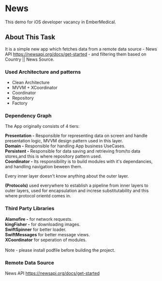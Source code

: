 # News

This demo for iOS developer vacancy in EmberMedical.

## About This Task

It is a simple new app which fetches data from a remote data source - News API https://newsapi.org/docs/get-started - and filtering them based on Country || News Source.

### Used Architecture and patterns

- Clean Architecture <br/>
- MVVM + XCoordinator <br/>
- Coordinator <br/>
- Repository <br/>
- Factory

### Dependency Graph

The App originally consists of 4 tiers: <br />

**Presentation -** Responsible for representing data on screen and handle presentation logic, MVVM design pattern used in this layer. <br />
**Domain -** Responsible for handling App business UseCases. <br />
**Persistent -** Responsible for data saving and retrieving from/to data stores,and this is where repository pattern used. <br />
**Coordinator -** Its responsibility is to build modules with it's dependancies, and handling navigation beween them. <br/>

Every inner layer doesn't know anything about the outer layer. <br />

**(Protocols)** used everywhere to establish a pipeline from inner layers to outer layers, used for encapsulation and increse substitutability and this where protocol orientd comes in.

### Third Party Libraries

**Alamofire -** for network requests. <br />
**kingFisher -** for downloading images. <br />
**SwiftSpinner** for better loader. <br />
**SwiftMessages** for better message views. <br />
**XCoordinator** for seperation of modules. <br />
<br/>
Note - please install podfile before building the project.

### Remote Data Source

News API https://newsapi.org/docs/get-started
